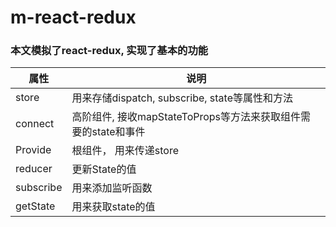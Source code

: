 # m-react-redux

### 本文模拟了react-redux, 实现了基本的功能

属性 | 说明 |
----|------|
store | 用来存储dispatch, subscribe, state等属性和方法
connect | 高阶组件, 接收mapStateToProps等方法来获取组件需要的state和事件
Provide | 根组件， 用来传递store
reducer | 更新State的值
subscribe | 用来添加监听函数
getState | 用来获取state的值
